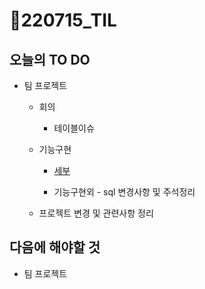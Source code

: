 # 📝220715_TIL

## 오늘의 TO DO

- 팀 프로젝트

  - 회의
    - 테이블이슈
  - 기능구현

    - [세부](https://github.com/ara0114/beom/issues/4#issuecomment-1185531450)

    - 기능구현외 - sql 변경사항 및 주석정리

  - 프로젝트 변경 및 관련사항 정리


## 다음에 해야할 것

- 팀 프로젝트

